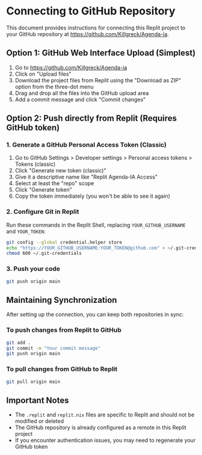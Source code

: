 # Connecting to GitHub Repository

This document provides instructions for connecting this Replit project to your GitHub repository at https://github.com/Killgreck/Agenda-ia.

## Option 1: GitHub Web Interface Upload (Simplest)

1. Go to https://github.com/Killgreck/Agenda-ia
2. Click on "Upload files"
3. Download the project files from Replit using the "Download as ZIP" option from the three-dot menu
4. Drag and drop all the files into the GitHub upload area
5. Add a commit message and click "Commit changes"

## Option 2: Push directly from Replit (Requires GitHub token)

### 1. Generate a GitHub Personal Access Token (Classic)

1. Go to GitHub Settings > Developer settings > Personal access tokens > Tokens (classic)
2. Click "Generate new token (classic)"
3. Give it a descriptive name like "Replit Agenda-IA Access"
4. Select at least the "repo" scope
5. Click "Generate token"
6. Copy the token immediately (you won't be able to see it again)

### 2. Configure Git in Replit

Run these commands in the Replit Shell, replacing `YOUR_GITHUB_USERNAME` and `YOUR_TOKEN`:

```bash
git config --global credential.helper store
echo "https://YOUR_GITHUB_USERNAME:YOUR_TOKEN@github.com" > ~/.git-credentials
chmod 600 ~/.git-credentials
```

### 3. Push your code

```bash
git push origin main
```

## Maintaining Synchronization

After setting up the connection, you can keep both repositories in sync:

### To push changes from Replit to GitHub

```bash
git add .
git commit -m "Your commit message"
git push origin main
```

### To pull changes from GitHub to Replit

```bash
git pull origin main
```

## Important Notes

- The `.replit` and `replit.nix` files are specific to Replit and should not be modified or deleted
- The GitHub repository is already configured as a remote in this Replit project
- If you encounter authentication issues, you may need to regenerate your GitHub token